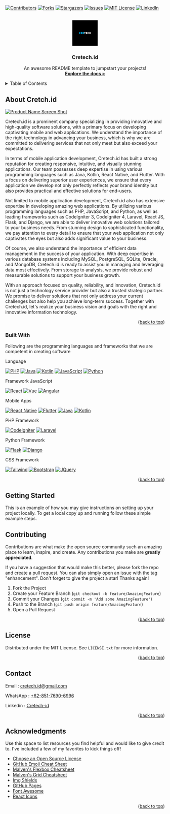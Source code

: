 <a name="readme-top"></a>

[![Contributors][contributors-shield]][contributors-url]
[![Forks][forks-shield]][forks-url]
[![Stargazers][stars-shield]][stars-url]
[![Issues][issues-shield]][issues-url]
[![MIT License][license-shield]][license-url]
[![LinkedIn][linkedin-shield]][linkedin-url]

<!-- PROJECT LOGO -->
<br />
<div align="center">
  <a href="https://github.com/othneildrew/Best-README-Template">
    <img src="img/1.png" alt="Logo" width="80" height="80">
  </a>

  <h3 align="center">Cretech.id</h3>

  <p align="center">
    An awesome README template to jumpstart your projects!
    <br />
    <a href="https://github.com/othneildrew/Best-README-Template"><strong>Explore the docs »</strong></a>
    <br />
  </p>
</div>

<!-- TABLE OF CONTENTS -->
<details>
  <summary>Table of Contents</summary>
  <ol>
    <li>
      <a href="#about-cretech.id">About Cretech.id</a>
      <ul>
        <li><a href="#built-with">Built With</a></li>
      </ul>
    </li>
    <li>
      <a href="#getting-started">Getting Started</a>
      <ul>
        <li><a href="#prerequisites">Prerequisites</a></li>
        <li><a href="#installation">Installation</a></li>
      </ul>
    </li>
    <li><a href="#usage">Usage</a></li>
    <li><a href="#roadmap">Roadmap</a></li>
    <li><a href="#contributing">Contributing</a></li>
    <li><a href="#license">License</a></li>
    <li><a href="#contact">Contact</a></li>
    <li><a href="#acknowledgments">Acknowledgments</a></li>
  </ol>
</details>

<!-- ABOUT THE PROJECT -->

## About Cretch.id

[![Product Name Screen Shot][product-screenshot]](https://example.com)

Cretech.id is a prominent company specializing in providing innovative and high-quality software solutions, with a primary focus on developing captivating mobile and web applications. We understand the importance of the right technology in advancing your business, which is why we are committed to delivering services that not only meet but also exceed your expectations.

In terms of mobile application development, Cretech.id has built a strong reputation for creating responsive, intuitive, and visually stunning applications. Our team possesses deep expertise in using various programming languages such as Java, Kotlin, React Native, and Flutter. With a focus on delivering superior user experiences, we ensure that every application we develop not only perfectly reflects your brand identity but also provides practical and effective solutions for end-users.

Not limited to mobile application development, Cretech.id also has extensive expertise in developing amazing web applications. By utilizing various programming languages such as PHP, JavaScript, and Python, as well as leading frameworks such as CodeIgniter 3, CodeIgniter 4, Laravel, React JS, Flask, and Django, we are able to deliver innovative web solutions tailored to your business needs. From stunning design to sophisticated functionality, we pay attention to every detail to ensure that your web application not only captivates the eyes but also adds significant value to your business.

Of course, we also understand the importance of efficient data management in the success of your application. With deep expertise in various database systems including MySQL, PostgreSQL, SQLite, Oracle, and MongoDB, Cretech.id is ready to assist you in managing and leveraging data most effectively. From storage to analysis, we provide robust and measurable solutions to support your business growth.

With an approach focused on quality, reliability, and innovation, Cretech.id is not just a technology service provider but also a trusted strategic partner. We promise to deliver solutions that not only address your current challenges but also help you achieve long-term success. Together with Cretech.id, let's realize your business vision and goals with the right and innovative information technology.

<p align="right">(<a href="#readme-top">back to top</a>)</p>

### Built With

Following are the programming languages and frameworks that we are competent in creating software

<p align="">Language</p>

[![PHP][PHP]][PHP-url] [![Java][Java]][Java-url] [![Kotlin][Kotlin]][Kotlin-url] [![JavaScript][JavaScript]][Js-url] [![Python][Python]][Python-url]

<p align="">Framework JavaScript</p>

[![React][React.js]][React-url] [![Vue][Vue.js]][Vue-url] [![Angular][Angular.io]][Angular-url]

<p align="">Mobile Apps</p>

[![React Native][React.js]][React-url] [![Flutter][Flutter]][Flutter-url] [![Java][Java]][Java-url] [![Kotlin][Kotlin]][Kotlin-url]

<p align="">PHP Framework</p>

[![CodeIgniter][Ci]][Ci-url] [![Laravel][Laravel]][Laravel-url]

<p align="">Python Framework</p>

[![Flask][Flask]][Flask-url] [![Django][Django]][Django-url]

<p align="">CSS Framework</p>

[![Tailwind][Tailwind]][Tailwind-url] [![Bootstrap][Bootstrap.com]][Bootstrap-url] [![JQuery][JQuery.com]][JQuery-url]

<p align="right">(<a href="#readme-top">back to top</a>)</p>

<!-- GETTING STARTED -->

## Getting Started

This is an example of how you may give instructions on setting up your project locally.
To get a local copy up and running follow these simple example steps.

## Contributing

Contributions are what make the open source community such an amazing place to learn, inspire, and create. Any contributions you make are **greatly appreciated**.

If you have a suggestion that would make this better, please fork the repo and create a pull request. You can also simply open an issue with the tag "enhancement".
Don't forget to give the project a star! Thanks again!

1. Fork the Project
2. Create your Feature Branch (`git checkout -b feature/AmazingFeature`)
3. Commit your Changes (`git commit -m 'Add some AmazingFeature'`)
4. Push to the Branch (`git push origin feature/AmazingFeature`)
5. Open a Pull Request

<p align="right">(<a href="#readme-top">back to top</a>)</p>

<!-- LICENSE -->

## License

Distributed under the MIT License. See `LICENSE.txt` for more information.

<p align="right">(<a href="#readme-top">back to top</a>)</p>

<!-- CONTACT -->

## Contact

Email : cretech.id@gmail.com

WhatsApp : [+62-851-7690-6996](https://wa.me/6285176906996)

Linkedin : [Cretech-id](https://www.linkedin.com/company/cretech-id)

<p align="right">(<a href="#readme-top">back to top</a>)</p>

<!-- ACKNOWLEDGMENTS -->

## Acknowledgments

Use this space to list resources you find helpful and would like to give credit to. I've included a few of my favorites to kick things off!

- [Choose an Open Source License](https://choosealicense.com)
- [GitHub Emoji Cheat Sheet](https://www.webpagefx.com/tools/emoji-cheat-sheet)
- [Malven's Flexbox Cheatsheet](https://flexbox.malven.co/)
- [Malven's Grid Cheatsheet](https://grid.malven.co/)
- [Img Shields](https://shields.io)
- [GitHub Pages](https://pages.github.com)
- [Font Awesome](https://fontawesome.com)
- [React Icons](https://react-icons.github.io/react-icons/search)

<p align="right">(<a href="#readme-top">back to top</a>)</p>

<!-- MARKDOWN LINKS & IMAGES -->
<!-- https://www.markdownguide.org/basic-syntax/#reference-style-links -->

[contributors-shield]: https://img.shields.io/github/contributors/othneildrew/Best-README-Template.svg?style=for-the-badge
[contributors-url]: https://github.com/graphs/contributors
[forks-shield]: https://img.shields.io/github/forks/othneildrew/Best-README-Template.svg?style=for-the-badge
[forks-url]: https://github.com/network/members
[stars-shield]: https://img.shields.io/github/stars/othneildrew/Best-README-Template.svg?style=for-the-badge
[stars-url]: https://github.com/stargazers
[issues-shield]: https://img.shields.io/github/issues/othneildrew/Best-README-Template.svg?style=for-the-badge
[issues-url]: https://github.com/issues
[license-shield]: https://img.shields.io/github/license/othneildrew/Best-README-Template.svg?style=for-the-badge
[license-url]: https://github.com/blob/master/LICENSE.txt
[linkedin-shield]: https://img.shields.io/badge/-LinkedIn-black.svg?style=for-the-badge&logo=linkedin&colorB=555
[linkedin-url]: https://www.linkedin.com/company/cretech-id
[product-screenshot]: images/screenshot.png
[PHP]: https://img.shields.io/badge/php-7a86b8?style=for-the-badge&logoColor=white
[PHP-url]: https://www.php.net/
[Java]: https://img.shields.io/badge/Java-3a75b0?style=for-the-badge&logoColor=white
[Java-url]: https://www.java.com/
[Kotlin]: https://img.shields.io/badge/Kotlin-b628ea?style=for-the-badge&logoColor=white
[Kotlin-url]: https://kotlinlang.org/
[JavaScript]: https://img.shields.io/badge/JavaScript-f7e025?style=for-the-badge&logoColor=white
[Js-url]: https://www.javascript.com/
[Python]: https://img.shields.io/badge/Python-ffffff?style=for-the-badge&logoColor=white
[Python-url]: https://www.python.org/
[React.js]: https://img.shields.io/badge/React-20232A?style=for-the-badge&logo=react&logoColor=61DAFB
[React-url]: https://reactjs.org/
[Vue.js]: https://img.shields.io/badge/Vue.js-35495E?style=for-the-badge&logo=vuedotjs&logoColor=4FC08D
[Vue-url]: https://vuejs.org/
[Angular.io]: https://img.shields.io/badge/Angular-DD0031?style=for-the-badge&logo=angular&logoColor=white
[Angular-url]: https://angular.io/
[Ci]: https://img.shields.io/badge/Codeigniter-de4e1b?style=for-the-badge&logoColor=white
[Ci-url]: https://www.codeigniter.com/
[Laravel]: https://img.shields.io/badge/Laravel-FF2D20?style=for-the-badge&logo=laravel&logoColor=white
[Laravel-url]: https://laravel.com
[Flask]: https://img.shields.io/badge/Flask-000000?style=for-the-badge&logoColor=white
[Flask-url]: https://flask.palletsprojects.com/
[Django]: https://img.shields.io/badge/Django-113527?style=for-the-badge&logoColor=white
[Django-url]: https://www.djangoproject.com/
[Flutter]: https://img.shields.io/badge/Flutter-32c1fd?style=for-the-badge&logoColor=white
[Flutter-url]: https://flutter.dev/
[Bootstrap.com]: https://img.shields.io/badge/Bootstrap-563D7C?style=for-the-badge&logo=bootstrap&logoColor=white
[Bootstrap-url]: https://getbootstrap.com
[JQuery.com]: https://img.shields.io/badge/jQuery-0769AD?style=for-the-badge&logo=jquery&logoColor=white
[JQuery-url]: https://jquery.com
[Tailwind]: https://img.shields.io/badge/Tailwind-ffffff?style=for-the-badge&logoColor=white
[Tailwind-url]: https://tailwindcss.com/
